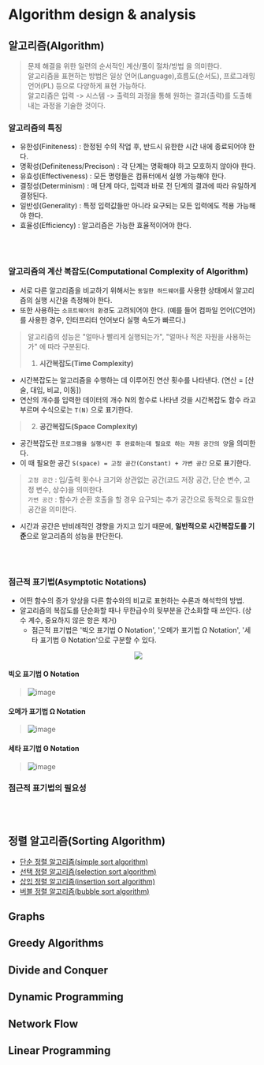 # Algorithm design & analysis
## 알고리즘(Algorithm)
> 문제 해결을 위한 일련의 순서적인 계산/풀이 절차/방법 을 의미한다.  
> 알고리즘을 표현하는 방법은 일상 언어(Language),흐름도(순서도), 프로그래밍 언어(PL) 등으로 다양하게 표현 가능하다.  
> 알고리즘은 입력 -> 시스템 -> 출력의 과정을 통해 원하는 결과(출력)를 도출해 내는 과정을 기술한 것이다.


### 알고리즘의 특징
*  유한성(Finiteness) : 한정된 수의 작업 후, 반드시 유한한 시간 내에 종료되어야 한다.  
*  명확성(Definiteness/Precison) : 각 단계는 명확해야 하고 모호하지 않아야 한다.  
*  유효성(Effectiveness) : 모든 명령들은 컴퓨터에서 실행 가능해야 한다.  
*  결정성(Determinism) : 매 단계 마다, 입력과 바로 전 단계의 결과에 따라 유일하게 결정된다.  
*  일반성(Generality) : 특정 입력값들만 아니라 요구되는 모든 입력에도 적용 가능해야 한다.  
*  효율성(Efficiency) : 알고리즘은 가능한 효율적이어야 한다.

<br><br/>
### 알고리즘의 계산 복잡도(Computational Complexity of Algorithm)
 * 서로 다른 알고리즘을 비교하기 위해서는 `동일한 하드웨어`를 사용한 상태에서 알고리즘의 실행 시간을 측정해야 한다.  
 * 또한 사용하는 `소프트웨어의 환경`도 고려되어야 한다. (예를 들어 컴파일 언어(C언어)를 사용한 경우, 인터프리터 언어보다 실행 속도가 빠르다.)
 
 
> 알고리즘의 성능은 "얼마나 빨리게 실행되는가", "얼마나 적은 자원을 사용하는가" 에 따라 구분된다.  
> 1. **시간복잡도(Time Complexity)**  
* 시간복잡도는 알고리즘을 수행하는 데 이루어진 연산 횟수를 나타낸다. (연산 = [산술, 대입, 비교, 이동])  
* 연산의 개수를 입력한 데이터의 개수 N의 함수로 나타낸 것을 시간복잡도 함수 라고 부르며 수식으로는 `T(N)` 으로 표기한다.  

> 2. **공간복잡도(Space Complexity)**  
* 공간복잡도란 `프로그램을 실행시킨 후 완료하는데 필요로 하는 자원 공간의 양`을 의미한다.  
* 이 때 필요한 공간 `S(space) = 고정 공간(Constant) + 가변 공간` 으로 표기한다.  
> `고정 공간` : 입/출력 횟수나 크기와 상관없는 공간(코드 저장 공간, 단순 변수, 고정 변수, 상수)을 의미한다.  
> `가변 공간` : 함수가 순환 호출을 할 경우 요구되는 추가 공간으로 동적으로 필요한 공간을 의미한다.

* 시간과 공간은 반비례적인 경향을 가지고 있기 때문에, **일반적으로 시간복잡도를 기준**으로 알고리즘의 성능을 판단한다.


<br><br/>
### 점근적 표기법(Asymptotic Notations)  
* 어떤 함수의 증가 양상을 다른 함수와의 비교로 표현하는 수론과 해석학의 방법.  
* 알고리즘의 복잡도를 단순화할 때나 무한급수의 뒷부분을 간소화할 때 쓰인다. (상수 계수, 중요하지 않은 항은 제거)  
  * 점근적 표기법은 '빅오 표기법 O Notation', '오메가 표기법 Ω Notation', '세타 표기법 Θ Notation'으로 구분할 수 있다.  
  <p align="center">
  <img src="https://user-images.githubusercontent.com/96826443/191543096-12396fc7-1d6e-437a-8785-c96821632623.png" />

</p>

  #### 빅오 표기법 O Notation  
  > ![image](https://user-images.githubusercontent.com/96826443/191547609-5542dfcc-067f-44ba-9949-2571a1f5b290.png)
  
  #### 오메가 표기법 Ω Notation  
  > ![image](https://user-images.githubusercontent.com/96826443/191548762-cd9010a4-d721-4b9e-9222-d69f0a7f991b.png)

  
  #### 세타 표기법 Θ Notation  
  > ![image](https://user-images.githubusercontent.com/96826443/191548804-5afc0769-f72b-4df7-9120-67beef4575ae.png)

  
  
  ### 점근적 표기법의 필요성  
  > 
  
  
<br><br/>
## 정렬 알고리즘(Sorting Algorithm)  
 * [단순 정렬 알고리즘(simple sort algorithm)](https://github.com/soneg4rizzle/ALGORITHM-STUDY/blob/main/sorting%20algorithm/simple%20sort/README.md)  
 * [선택 정렬 알고리즘(selection sort algorithm)](https://github.com/soneg4rizzle/ALGORITHM-STUDY/tree/main/sorting%20algorithm/selection%20sort#readme)  
 * [삽입 정렬 알고리즘(insertion sort algorithm)](https://github.com/soneg4rizzle/ALGORITHM-STUDY/blob/main/sorting%20algorithm/insertion%20sort/README.md)  
 * [버블 정렬 알고리즘(bubble sort algorithm)](https://github.com/soneg4rizzle/ALGORITHM-STUDY/blob/main/sorting%20algorithm/bubble%20sort/README.md)  

## Graphs

## Greedy Algorithms 

## Divide and Conquer 

## Dynamic Programming 

## Network Flow

## Linear Programming
